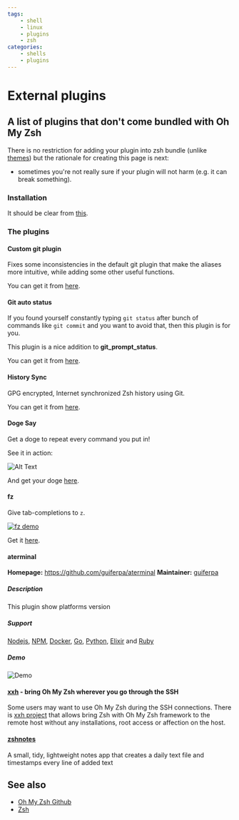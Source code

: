 ```yaml
---
tags:
    - shell
    - linux
    - plugins
    - zsh
categories:
    - shells
    - plugins
---
```


# External plugins

## A list of plugins that don't come bundled with Oh My Zsh

There is no restriction for adding your plugin into zsh bundle (unlike [themes](https://github.com/ohmyzsh/ohmyzsh/wiki/External-themes)) but the rationale for creating this page is next:

* sometimes you're not really sure if your plugin will not harm (e.g. it can break something).

### Installation

It should be clear from [this](https://github.com/ohmyzsh/ohmyzsh/wiki/Customization#overriding-and-adding-plugins).

### The plugins

#### Custom git plugin

Fixes some inconsistencies in the default git plugin that make the aliases more intuitive, while adding some other useful functions.

You can get it from [here](https://github.com/davidde/git).

#### Git auto status

If you found yourself constantly typing `git status` after bunch of commands like
`git commit` and you want to avoid that, then this plugin is for you.

This plugin is a nice addition to **git_prompt_status**.

You can get it from [here](https://gist.github.com/oshybystyi/475ee7768efc03727f21).

#### History Sync

GPG encrypted, Internet synchronized Zsh history using Git.

You can get it from [here](https://github.com/wulfgarpro/history-sync).

#### Doge Say

Get a doge to repeat every command you put in!

See it in action:

![Alt Text](https://raw.githubusercontent.com/txstc55/dogesay/master/dogesay.gif)

And get your doge [here](https://github.com/txstc55/dogesay/blob/master/dogesay.plugin.zsh).

#### fz

Give tab-completions to `z`.

[![fz demo](https://github.com/changyuheng/fz/raw/master/fz-demo.gif)](https://github.com/changyuheng/fz/blob/master/fz-demo.gif)

Get it [here](https://github.com/changyuheng/fz).

#### aterminal

**Homepage:** https://github.com/guiferpa/aterminal
**Maintainer:** [guiferpa](https://github.com/guiferpa)

##### Description

This plugin show platforms version

##### Support

[Nodejs](https://nodejs.org), [NPM](https://www.npmjs.com), [Docker](https://www.docker.com), [Go](https://golang.org), [Python](https://www.python.org), [Elixir](https://elixir-lang.org) and [Ruby](https://www.ruby-lang.org)

##### Demo

![Demo](https://raw.githubusercontent.com/guiferpa/aterminal/master/images/demo.gif)

#### [xxh](https://github.com/xxh/xxh) - bring Oh My Zsh wherever you go through the SSH

Some users may want to use Oh My Zsh during the SSH connections. There is [xxh project](https://github.com/xxh/xxh) that allows bring Zsh with Oh My Zsh framework to the remote host without any installations, root access or affection on the host.

#### [zshnotes](https://github.com/jameshgrn/zshnotes)

A small, tidy, lightweight notes app that creates a daily text file and timestamps every line of added text

## See also

- [Oh My Zsh Github](https://github.com/ohmyzsh/ohmyzsh)
- [Zsh](../zsh.md)
